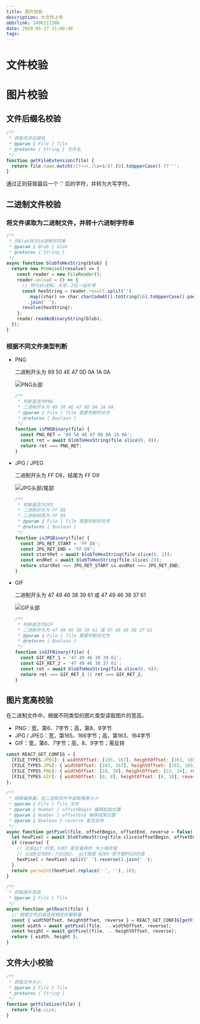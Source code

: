 ```yaml
---
title: 图片校验
description: 大文件上传
abbrlink: 1496211386
date: 2020-05-27 21:08:48
tags:
---
```


# 文件校验

# 图片校验

## 文件后缀名校验

```javascript
/**
 * 获取文件后缀名
 * @param { File } file
 * @returns { String } 文件名
 */
function getFileExtension(file) {
  return file.name.match(/(?<=\.)\w+$/)?.[0].toUpperCase() ?? '';
}
```

通过正则获取最后一个 '\.' 后的字符，并转为大写字符。

## 二进制文件校验

### 将文件读取为二进制文件，并转十六进制字符串

```javascript
/**
 * 将blob转为16进制字符串
 * @param { Blob } blob
 * @returns { String }
 */
async function blobToHexString(blob) {
  return new Promise((resolve) => {
    const reader = new FileReader();
    reader.onload = () => {
      // 转为16进制，大写，2位一组补零
      const hexString = reader.result.split('')
        .map((char) => char.charCodeAt().toString(16).toUpperCase().padStart(2, '0'))
        .join(' ');
      resolve(hexString);
    };
    reader.readAsBinaryString(blob);
  });
}
```

### 根据不同文件类型判断

* PNG

  二进制开头为 89 50 4E 47 0D 0A 1A 0A

  <img src="http://img.chensenran.top/1590586081467.png" alt="PNG头部"  />

  ```javascript
  /**
   * 判断是否为PNG
   * 二进制开头为 89 50 4E 47 0D 0A 1A 0A
   * @param { File } file 需要判断的文件
   * @returns { Boolean }
   */
  function isPNGBinary(file) {
    const PNG_RET = '89 50 4E 47 0D 0A 1A 0A';
    const ret = await blobToHexString(file.slice(0, 8));
    return ret === PNG_RET;
  }
  ```

* JPG / JPEG

  二进制开头为 FF D8，结尾为 FF D9

  ![JPG头部/尾部](http://img.chensenran.top/1590586390513.png)

  ```javascript
  /**
   * 判断是否为JPG
   * 二进制开头为 FF D8
   * 二进制结尾为 FF D9
   * @param { File } file 需要判断的文件
   * @returns { Boolean }
   */
  function isJPGBinary(file) {
    const JPG_RET_START = 'FF D8';
    const JPG_RET_END = 'FF D9';
    const startRet = await blobToHexString(file.slice(0, 2));
    const endRet = await blobToHexString(file.slice(-2));
    return startRet === JPG_RET_START && endRet === JPG_RET_END;
  }
  ```

* GIF

  二进制开头为 47 49 46 38 39 61 或 47 49 46 38 37 61

  ![GIF头部](http://img.chensenran.top/1590586677560.png)

  ```javascript
  /**
   * 判断是否为GIF
   * 二进制开头为 47 49 46 38 39 61 或 47 49 46 38 37 61
   * @param { File } file 需要判断的文件
   * @returns { Boolean }
   */
  function isGIFBinary(file) {
    const GIF_RET_1 = '47 49 46 38 39 61';
    const GIF_RET_2 = '47 49 46 38 37 61';
    const ret = await blobToHexString(file.slice(0, 6));
    return ret === GIF_RET_1 || ret === GIF_RET_2;
  }
  ```

## 图片宽高校验

在二进制文件中，根据不同类型的图片类型读取图片的宽高。

* PNG：宽，第6、7字节；高，第8、9字节
* JPG / JPEG：宽，第165、166字节；高，第163、164字节
* GIF：宽，第6、7字节；高，8、9字节；需反转

```javascript
const REACT_GET_CONFIG = {
  [FILE_TYPES.JPEG]: { widthOffset: [165, 167], heightOffset: [163, 165], reverse: false },
  [FILE_TYPES.JPG]: { widthOffset: [165, 167], heightOffset: [163, 165], reverse: false },
  [FILE_TYPES.PNG]: { widthOffset: [18, 20], heightOffset: [22, 24], reverse: false },
  [FILE_TYPES.GIF]: { widthOffset: [6, 8], heightOffset: [8, 10], reverse: true },
};

/**
 * 根据偏移量，在二进制文件中读取像素大小
 * @param { File } file 文件
 * @param { Number } offsetBegin 偏移起始位置
 * @param { Number } offsetEnd 偏移结束位置
 * @param { Boolean } reverse 是否反转
 */
async function getPixel(file, offsetBegin, offsetEnd, reverse = false) {
  let hexPixel = await blobToHexString(file.slice(offsetBegin, offsetEnd));
  if (reverse) {
    // 比如gif 的宽，6和7 是反着排的 大小端存储
    // 比如6位仕89，7位仕02， gif就是 0289 而不是8920的值
    hexPixel = hexPixel.split(' ').reverse().join(' ');
  }
  return parseInt(hexPixel.replace(' ', ''), 16);
}

/**
 * 获取图片宽高
 * @param { File } file
 */
async function getReact(file) {
  // 根据文件后缀选择相应的偏移量
  const { widthOffset, heightOffset, reverse } = REACT_GET_CONFIG[getFileExtension(file)];
  const width = await getPixel(file, ...widthOffset, reverse);
  const height = await getPixel(file, ...heightOffset, reverse);
  return { width, height };
}
```

## 文件大小校验

```javascript
/**
 * 获取文件大小
 * @param { File } file
 * @returns { String }
 */
function getFileSize(file) {
  return file.size;
}
```

